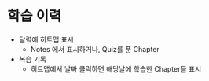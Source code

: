 # 학습 이력

- 달력에 히트맵 표시
  - Notes 에서 표시하거나, Quiz를 푼 Chapter
- 복습 기록
  - 히트맵에서 날짜 클릭하면 해당날에 학습한 Chapter들 표시